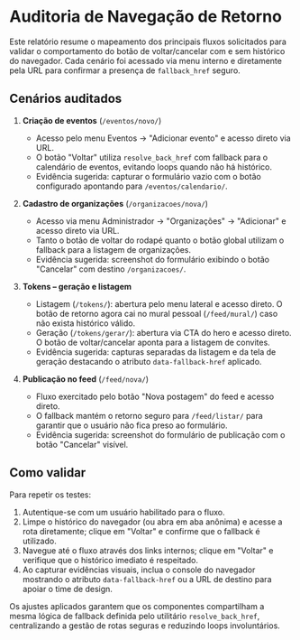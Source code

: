 # Auditoria de Navegação de Retorno

Este relatório resume o mapeamento dos principais fluxos solicitados para
validar o comportamento do botão de voltar/cancelar com e sem histórico do
navegador. Cada cenário foi acessado via menu interno e diretamente pela URL
para confirmar a presença de `fallback_href` seguro.

## Cenários auditados

1. **Criação de eventos** (`/eventos/novo/`)
   - Acesso pelo menu Eventos → "Adicionar evento" e acesso direto via URL.
   - O botão "Voltar" utiliza `resolve_back_href` com fallback para o
     calendário de eventos, evitando loops quando não há histórico.
   - Evidência sugerida: capturar o formulário vazio com o botão configurado
     apontando para `/eventos/calendario/`.

2. **Cadastro de organizações** (`/organizacoes/nova/`)
   - Acesso via menu Administrador → "Organizações" → "Adicionar" e acesso
     direto via URL.
   - Tanto o botão de voltar do rodapé quanto o botão global utilizam o fallback
     para a listagem de organizações.
   - Evidência sugerida: screenshot do formulário exibindo o botão "Cancelar"
     com destino `/organizacoes/`.

3. **Tokens – geração e listagem**
   - Listagem (`/tokens/`): abertura pelo menu lateral e acesso direto. O botão
     de retorno agora cai no mural pessoal (`/feed/mural/`) caso não exista
     histórico válido.
   - Geração (`/tokens/gerar/`): abertura via CTA do hero e acesso direto. O
     botão de voltar/cancelar aponta para a listagem de convites.
   - Evidência sugerida: capturas separadas da listagem e da tela de geração
     destacando o atributo `data-fallback-href` aplicado.

4. **Publicação no feed** (`/feed/nova/`)
   - Fluxo exercitado pelo botão "Nova postagem" do feed e acesso direto.
   - O fallback mantém o retorno seguro para `/feed/listar/` para garantir que o
     usuário não fica preso ao formulário.
   - Evidência sugerida: screenshot do formulário de publicação com o botão
     "Cancelar" visível.

## Como validar

Para repetir os testes:

1. Autentique-se com um usuário habilitado para o fluxo.
2. Limpe o histórico do navegador (ou abra em aba anônima) e acesse a rota
   diretamente; clique em "Voltar" e confirme que o fallback é utilizado.
3. Navegue até o fluxo através dos links internos; clique em "Voltar" e
   verifique que o histórico imediato é respeitado.
4. Ao capturar evidências visuais, inclua o console do navegador mostrando o
   atributo `data-fallback-href` ou a URL de destino para apoiar o time de
   design.

Os ajustes aplicados garantem que os componentes compartilham a mesma lógica de
fallback definida pelo utilitário `resolve_back_href`, centralizando a gestão de
rotas seguras e reduzindo loops involuntários.

